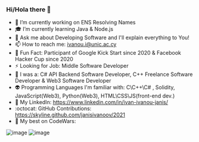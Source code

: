 ### Hi/Hola there 👋


- 🎍 I’m currently working on ENS Resolving Names
- 🎓 I’m currently learning Java & Node.js
- 💬 Ask me about Developing Software and I'll explain everything to You!
- 📫 How to reach me: ivanou.i@unic.ac.cy
- 🏃 Fun Fact: Participant of Google Kick Start since 2020 & Facebook Hacker Cup since 2020
- ⚡ Looking for Job: Middle Software Developer
- 🎃 I was a: C# API Backend Software Developer, C++ Freelance Software Developer & Web3 Software Developer
- 👽 Programming Languages I'm familiar with: C\C++\C# , Solidity, JavaScript(Web3), Python(Web3), HTML\CSS\JS(front-end dev.)
- 💁 My LinkedIn: https://www.linkedin.com/in/ivan-ivanou-janis/
- :octocat: GitHub Contributions: https://skyline.github.com/janisivanoov/2021
- 👹 My best on CodeWars:

![image](https://user-images.githubusercontent.com/85873435/154037135-dedc4459-a82d-4b69-9de3-5c66d72e33d7.png)
![image](https://user-images.githubusercontent.com/85873435/154036991-38493667-98a5-4f2e-a0c0-1e3976ab67ab.png)
